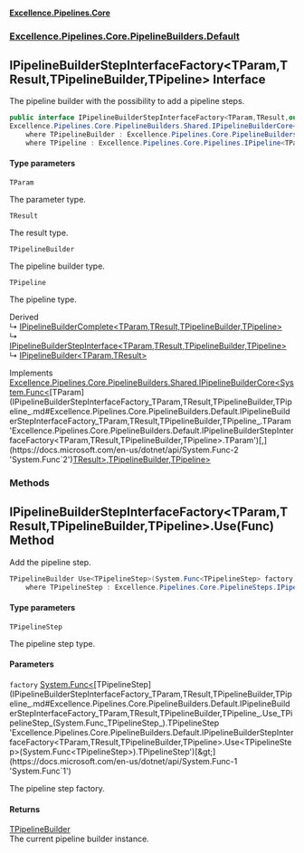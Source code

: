 #### [Excellence.Pipelines.Core](Excellence.Pipelines.md 'Excellence.Pipelines')
### [Excellence.Pipelines.Core.PipelineBuilders.Default](Excellence.Pipelines.md#Excellence.Pipelines.Core.PipelineBuilders.Default 'Excellence.Pipelines.Core.PipelineBuilders.Default')

## IPipelineBuilderStepInterfaceFactory<TParam,TResult,TPipelineBuilder,TPipeline> Interface

The pipeline builder with the possibility to add a pipeline steps.

```csharp
public interface IPipelineBuilderStepInterfaceFactory<TParam,TResult,out TPipelineBuilder,out TPipeline> :
Excellence.Pipelines.Core.PipelineBuilders.Shared.IPipelineBuilderCore<System.Func<TParam, TResult>, TPipelineBuilder, TPipeline>
    where TPipelineBuilder : Excellence.Pipelines.Core.PipelineBuilders.Default.IPipelineBuilderStepInterfaceFactory<TParam, TResult, TPipelineBuilder, TPipeline>
    where TPipeline : Excellence.Pipelines.Core.Pipelines.IPipeline<TParam, TResult>
```
#### Type parameters

<a name='Excellence.Pipelines.Core.PipelineBuilders.Default.IPipelineBuilderStepInterfaceFactory_TParam,TResult,TPipelineBuilder,TPipeline_.TParam'></a>

`TParam`

The parameter type.

<a name='Excellence.Pipelines.Core.PipelineBuilders.Default.IPipelineBuilderStepInterfaceFactory_TParam,TResult,TPipelineBuilder,TPipeline_.TResult'></a>

`TResult`

The result type.

<a name='Excellence.Pipelines.Core.PipelineBuilders.Default.IPipelineBuilderStepInterfaceFactory_TParam,TResult,TPipelineBuilder,TPipeline_.TPipelineBuilder'></a>

`TPipelineBuilder`

The pipeline builder type.

<a name='Excellence.Pipelines.Core.PipelineBuilders.Default.IPipelineBuilderStepInterfaceFactory_TParam,TResult,TPipelineBuilder,TPipeline_.TPipeline'></a>

`TPipeline`

The pipeline type.

Derived  
&#8627; [IPipelineBuilderComplete&lt;TParam,TResult,TPipelineBuilder,TPipeline&gt;](IPipelineBuilderComplete_TParam,TResult,TPipelineBuilder,TPipeline_.md 'Excellence.Pipelines.Core.PipelineBuilders.Default.IPipelineBuilderComplete<TParam,TResult,TPipelineBuilder,TPipeline>')  
&#8627; [IPipelineBuilderStepInterface&lt;TParam,TResult,TPipelineBuilder,TPipeline&gt;](IPipelineBuilderStepInterface_TParam,TResult,TPipelineBuilder,TPipeline_.md 'Excellence.Pipelines.Core.PipelineBuilders.Default.IPipelineBuilderStepInterface<TParam,TResult,TPipelineBuilder,TPipeline>')  
&#8627; [IPipelineBuilder&lt;TParam,TResult&gt;](IPipelineBuilder_TParam,TResult_.md 'Excellence.Pipelines.Core.PipelineBuilders.IPipelineBuilder<TParam,TResult>')

Implements [Excellence.Pipelines.Core.PipelineBuilders.Shared.IPipelineBuilderCore&lt;](IPipelineBuilderCore_TPipelineDelegate,TPipelineBuilder,TPipeline_.md 'Excellence.Pipelines.Core.PipelineBuilders.Shared.IPipelineBuilderCore<TPipelineDelegate,TPipelineBuilder,TPipeline>')[System.Func&lt;](https://docs.microsoft.com/en-us/dotnet/api/System.Func-2 'System.Func`2')[TParam](IPipelineBuilderStepInterfaceFactory_TParam,TResult,TPipelineBuilder,TPipeline_.md#Excellence.Pipelines.Core.PipelineBuilders.Default.IPipelineBuilderStepInterfaceFactory_TParam,TResult,TPipelineBuilder,TPipeline_.TParam 'Excellence.Pipelines.Core.PipelineBuilders.Default.IPipelineBuilderStepInterfaceFactory<TParam,TResult,TPipelineBuilder,TPipeline>.TParam')[,](https://docs.microsoft.com/en-us/dotnet/api/System.Func-2 'System.Func`2')[TResult](IPipelineBuilderStepInterfaceFactory_TParam,TResult,TPipelineBuilder,TPipeline_.md#Excellence.Pipelines.Core.PipelineBuilders.Default.IPipelineBuilderStepInterfaceFactory_TParam,TResult,TPipelineBuilder,TPipeline_.TResult 'Excellence.Pipelines.Core.PipelineBuilders.Default.IPipelineBuilderStepInterfaceFactory<TParam,TResult,TPipelineBuilder,TPipeline>.TResult')[&gt;](https://docs.microsoft.com/en-us/dotnet/api/System.Func-2 'System.Func`2')[,](IPipelineBuilderCore_TPipelineDelegate,TPipelineBuilder,TPipeline_.md 'Excellence.Pipelines.Core.PipelineBuilders.Shared.IPipelineBuilderCore<TPipelineDelegate,TPipelineBuilder,TPipeline>')[TPipelineBuilder](IPipelineBuilderStepInterfaceFactory_TParam,TResult,TPipelineBuilder,TPipeline_.md#Excellence.Pipelines.Core.PipelineBuilders.Default.IPipelineBuilderStepInterfaceFactory_TParam,TResult,TPipelineBuilder,TPipeline_.TPipelineBuilder 'Excellence.Pipelines.Core.PipelineBuilders.Default.IPipelineBuilderStepInterfaceFactory<TParam,TResult,TPipelineBuilder,TPipeline>.TPipelineBuilder')[,](IPipelineBuilderCore_TPipelineDelegate,TPipelineBuilder,TPipeline_.md 'Excellence.Pipelines.Core.PipelineBuilders.Shared.IPipelineBuilderCore<TPipelineDelegate,TPipelineBuilder,TPipeline>')[TPipeline](IPipelineBuilderStepInterfaceFactory_TParam,TResult,TPipelineBuilder,TPipeline_.md#Excellence.Pipelines.Core.PipelineBuilders.Default.IPipelineBuilderStepInterfaceFactory_TParam,TResult,TPipelineBuilder,TPipeline_.TPipeline 'Excellence.Pipelines.Core.PipelineBuilders.Default.IPipelineBuilderStepInterfaceFactory<TParam,TResult,TPipelineBuilder,TPipeline>.TPipeline')[&gt;](IPipelineBuilderCore_TPipelineDelegate,TPipelineBuilder,TPipeline_.md 'Excellence.Pipelines.Core.PipelineBuilders.Shared.IPipelineBuilderCore<TPipelineDelegate,TPipelineBuilder,TPipeline>')
### Methods

<a name='Excellence.Pipelines.Core.PipelineBuilders.Default.IPipelineBuilderStepInterfaceFactory_TParam,TResult,TPipelineBuilder,TPipeline_.Use_TPipelineStep_(System.Func_TPipelineStep_)'></a>

## IPipelineBuilderStepInterfaceFactory<TParam,TResult,TPipelineBuilder,TPipeline>.Use<TPipelineStep>(Func<TPipelineStep>) Method

Add the pipeline step.

```csharp
TPipelineBuilder Use<TPipelineStep>(System.Func<TPipelineStep> factory)
    where TPipelineStep : Excellence.Pipelines.Core.PipelineSteps.IPipelineStep<TParam, TResult>;
```
#### Type parameters

<a name='Excellence.Pipelines.Core.PipelineBuilders.Default.IPipelineBuilderStepInterfaceFactory_TParam,TResult,TPipelineBuilder,TPipeline_.Use_TPipelineStep_(System.Func_TPipelineStep_).TPipelineStep'></a>

`TPipelineStep`

The pipeline step type.
#### Parameters

<a name='Excellence.Pipelines.Core.PipelineBuilders.Default.IPipelineBuilderStepInterfaceFactory_TParam,TResult,TPipelineBuilder,TPipeline_.Use_TPipelineStep_(System.Func_TPipelineStep_).factory'></a>

`factory` [System.Func&lt;](https://docs.microsoft.com/en-us/dotnet/api/System.Func-1 'System.Func`1')[TPipelineStep](IPipelineBuilderStepInterfaceFactory_TParam,TResult,TPipelineBuilder,TPipeline_.md#Excellence.Pipelines.Core.PipelineBuilders.Default.IPipelineBuilderStepInterfaceFactory_TParam,TResult,TPipelineBuilder,TPipeline_.Use_TPipelineStep_(System.Func_TPipelineStep_).TPipelineStep 'Excellence.Pipelines.Core.PipelineBuilders.Default.IPipelineBuilderStepInterfaceFactory<TParam,TResult,TPipelineBuilder,TPipeline>.Use<TPipelineStep>(System.Func<TPipelineStep>).TPipelineStep')[&gt;](https://docs.microsoft.com/en-us/dotnet/api/System.Func-1 'System.Func`1')

The pipeline step factory.

#### Returns
[TPipelineBuilder](IPipelineBuilderStepInterfaceFactory_TParam,TResult,TPipelineBuilder,TPipeline_.md#Excellence.Pipelines.Core.PipelineBuilders.Default.IPipelineBuilderStepInterfaceFactory_TParam,TResult,TPipelineBuilder,TPipeline_.TPipelineBuilder 'Excellence.Pipelines.Core.PipelineBuilders.Default.IPipelineBuilderStepInterfaceFactory<TParam,TResult,TPipelineBuilder,TPipeline>.TPipelineBuilder')  
The current pipeline builder instance.